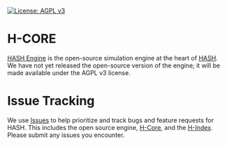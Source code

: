 [![License: AGPL v3](https://img.shields.io/badge/License-AGPL%20v3-blue.svg)](https://www.gnu.org/licenses/agpl-3.0)

# H-CORE
[HASH Engine](https://hash.ai/engine) is the open-source simulation engine at the heart of [HASH](https://hash.ai/). We have not yet released the open-source version of the engine; it will be made available under the AGPL v3 license.

# Issue Tracking
We use [Issues](https://github.com/hashintel/engine/issues) to help prioritize and track bugs and feature requests for HASH. This includes the open source engine, [H-Core](https://core.hash.ai/), and the [H-Index](https://hash.ai/index). Please submit any issues you encounter.
